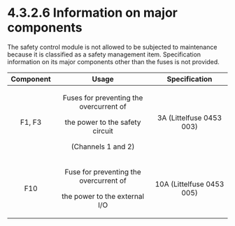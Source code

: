 # 4.3.2.6 Information on major components

The safety control module is not allowed to be subjected to maintenance because it is classified as a safety management item. Specification information on its major components other than the fuses is not provided.

<table>
  <thead>
    <tr>
      <th style="text-align:center">Component</th>
      <th style="text-align:center">Usage</th>
      <th style="text-align:center">Specification</th>
    </tr>
  </thead>
  <tbody>
    <tr>
      <td style="text-align:center">F1, F3</td>
      <td style="text-align:center">
        <p>Fuses for preventing the overcurrent of</p>
        <p>the power to the safety circuit</p>
        <p>(Channels 1 and 2)</p>
      </td>
      <td style="text-align:center">3A (Littelfuse 0453 003)</td>
    </tr>
    <tr>
      <td style="text-align:center">F10</td>
      <td style="text-align:center">
        <p>Fuse for preventing the overcurrent of</p>
        <p>the power to the external I/O</p>
      </td>
      <td style="text-align:center">10A (Littelfuse 0453 005)</td>
    </tr>
  </tbody>
</table>



